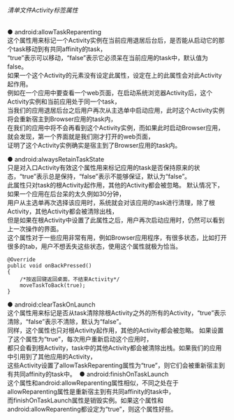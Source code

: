 ###### 清单文件Activity标签属性

● android:allowTaskReparenting   
这个属性用来标记一个Activity实例在当前应用退居后台后，是否能从启动它的那个task移动到有共同affinity的task，  
“true”表示可以移动，“false”表示它必须呆在当前应用的task中，默认值为false。  
如果一个这个Activity的元素没有设定此属性，设定在上的此属性会对此Activity起作用。  
例如在一个应用中要查看一个web页面，在启动系统浏览器Activity后，这个Activity实例和当前应用处于同一个task，  
当我们的应用退居后台之后用户再次从主选单中启动应用，此时这个Activity实例将会重新宿主到Browser应用的task内，  
在我们的应用中将不会再看到这个Activity实例，而如果此时启动Browser应用，就会发现，第一个界面就是我们刚才打开的web页面，  
证明了这个Activity实例确实是宿主到了Browser应用的task内。 

● android:alwaysRetainTaskState   
只是对入口Activity有效这个属性用来标记应用的task是否保持原来的状态，“true”表示总是保持，“false”表示不能够保证，默认为“false”。  
此属性只对task的根Activity起作用，其他的Activity都会被忽略。 默认情况下，如果一个应用在后台呆的太久例如30分钟，  
用户从主选单再次选择该应用时，系统就会对该应用的task进行清理，除了根Activity，其他Activity都会被清除出栈，  
但是如果在根Activity中设置了此属性之后，用户再次启动应用时，仍然可以看到上一次操作的界面。   
这个属性对于一些应用非常有用，例如Browser应用程序，有很多状态，比如打开很多的tab，用户不想丢失这些状态，使用这个属性就极为恰当。 

```
@Override
public void onBackPressed()
{
	/*按返回键返回桌面，不结束Activity*/
	moveTaskToBack(true);
}
```
● android:clearTaskOnLaunch   
这个属性用来标记是否从task清除除根Activity之外的所有的Activity，“true”表示清除，“false”表示不清除，默认为“false”。  
同样，这个属性也只对根Activity起作用，其他的Activity都会被忽略。 如果设置了这个属性为“true”，每次用户重新启动这个应用时，  
都只会看到根Activity，task中的其他Activity都会被清除出栈。如果我们的应用中引用到了其他应用的Activity，  
这些Activity设置了allowTaskReparenting属性为“true”，则它们会被重新宿主到有共同affinity的task中。 
● android:finishOnTaskLaunch   
这个属性和android:allowReparenting属性相似，不同之处在于allowReparenting属性是重新宿主到有共同affinity的task中，  
而finishOnTaskLaunch属性是销毁实例。如果这个属性和android:allowReparenting都设定为“true”，则这个属性好些。  


